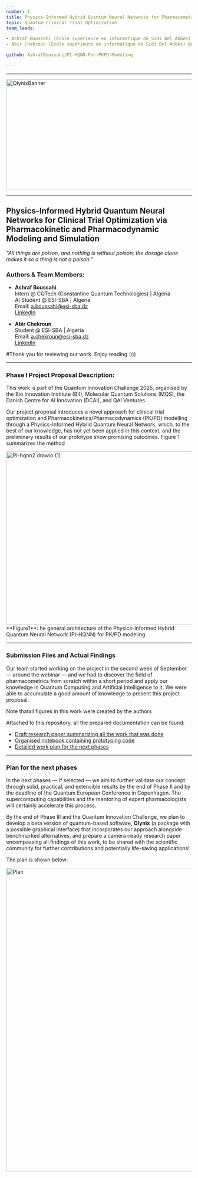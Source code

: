 ```yaml
---
number: 1 
title: Physics-Informed Hybrid Quantum Neural Networks for Pharmacometrics Modeling
topic: Quantum Clinical Trial Optimization
team_leads:

- Achraf Boussahi (École supérieure en informatique de Sidi Bel Abbès) @AshrafBoussahi
- Abir Chekroun (École supérieure en informatique de Sidi Bel Abbès) @abir-tech

github: AshrafBoussahi/PI-HQNN-For-PKPD-Modeling

---
```


---

<img width="1600" height="300" alt="QlynixBanner" src="https://github.com/user-attachments/assets/b1d5d8ed-3509-4aab-a8ee-8a08208ffa4a" />

---

## Physics-Informed Hybrid Quantum Neural Networks for Clinical Trial Optimization via Pharmacokinetic and Pharmacodynamic Modeling and Simulation

*"All things are poison, and nothing is without poison; the dosage alone makes it so a thing is not a poison."*



### Authors & Team Members:

- **Ashraf Boussahi**  
  Intern @ CQTech (Constantine Quantum Technologies) | Algeria  
  AI Student @ ESI-SBA | Algeria  
  Email: [a.boussahi@esi-sba.dz](mailto:a.boussahi@esi-sba.dz)  
  [LinkedIn](https://www.linkedin.com/in/ashraf-boussahi-53a4731ab/)

- **Abir Chekroun**  
  Student @ ESI-SBA | Algeria  
  Email: [a.chekroun@esi-sba.dz](mailto:a.chekroun@esi-sba.dz)  
  [LinkedIn](https://www.linkedin.com/in/abir-chekroun-a066b52a8/)
  
#Thank you for reviewing our work. Enjoy reading :)))

---

### Phase I Project Proposal Description:

This work is part of the Quantum Innovation Challenge 2025, organised by the Bio Innovation Institute (BII), Molecular Quantum Solutions (MQS), the Danish Centre for AI Innovation (DCAI), and QAI Ventures.

Our project proposal introduces a novel approach for clinical trial optimization and Pharmacokinetics/Pharmacodynamics (PK/PD) modelling through a Physics-Informed Hybrid Quantum Neural Network, which, to the best of our knowledge, has not yet been applied in this context, and the preliminary results of our prototype show promising outcomes. Figure 1 summarizes the method

<img width="791" height="470" alt="PI-hqnn2 drawio (1)" src="https://github.com/user-attachments/assets/d5dcd0c7-bdd1-43e8-b5c2-cab86ee8060a" />
**Figure1**: he general architecture of the Physics-Informed Hybrid Quantum Neural Network (PI-HQNN) for PK/PD modeling

---

### Submission Files and Actual Findings

Our team started working on the project in the second week of September — around the webinar — and we had to discover the field of pharmacometrics from scratch within a short period and apply our knowledge in Quantum Computing and Artificial Intelligence to it. We were able to accumulate a good amount of knowledge to present this project proposal.

Note thatall figures in this work were created by the authors

Attached to this repository, all the prepared documentation can be found:

- [Draft research paper summarizing all the work that was done](!link)
- [Organised notebook containing prototyping code](!link)  
- [Detailed work plan for the next phases](!here)

---

### Plan for the next phases

In the next phases — if selected — we aim to further validate our concept through solid, practical, and extensible results by the end of Phase II and by the deadline of the Quantum European Conference in Copenhagen. The supercomputing capabilities and the mentoring of expert pharmacologists will certainly accelerate this process.

By the end of Phase III and the Quantum Innovation Challenge, we plan to develop a beta version of quantum-based software, **Qlynix** (a package with a possible graphical interface) that incorporates our approach alongside benchmarked alternatives, and prepare a camera-ready research paper encompassing all findings of this work, to be shared with the scientific community for further contributions and potentially life-saving applications!

The plan is shown below:

<img width="1111" height="823" alt="Plan" src="https://github.com/user-attachments/assets/5cb2cbb4-4adf-4873-907d-f5514a86f9e1" />












